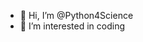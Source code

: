 - 👋 Hi, I’m @Python4Science
- 👀 I’m interested in coding

<!---
Python4Science/Python4Science is a ✨ special ✨ repository because its `README.md` (this file) appears on your GitHub profile.
You can click the Preview link to take a look at your changes.
--->
